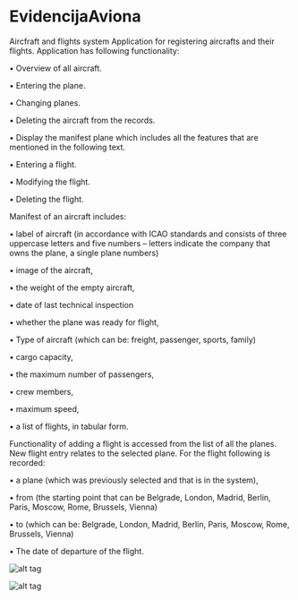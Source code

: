 EvidencijaAviona
================

Aircfraft and flights system
Application for registering aircrafts and their flights.
Application has following functionality:

• Overview of all aircraft.

• Entering the plane.

• Changing planes.

• Deleting the aircraft from the records.

• Display the manifest plane which includes all the features that are mentioned in the following text.

• Entering a flight.

• Modifying the flight.

• Deleting the flight.

Manifest of an  aircraft includes:

• label of aircraft (in accordance with ICAO standards and consists of three uppercase letters and five numbers – letters indicate the company that owns the plane, a single plane numbers)

• image of the aircraft,

• the weight of the empty aircraft,

• date of last technical inspection

• whether the plane was ready for flight,

• Type of aircraft (which can be: freight, passenger, sports, family)

• cargo capacity,

• the maximum number of passengers,

• crew members,

• maximum speed,

• a list of flights, in tabular form.

Functionality of adding a flight is accessed from the list of all the planes. New flight entry relates to the selected plane. For the flight following is recorded:

• a plane (which was previously selected and that is in the system),

• from (the starting point that can be Belgrade, London, Madrid, Berlin, Paris, Moscow, Rome, Brussels, Vienna)

• to (which can be: Belgrade, London, Madrid, Berlin, Paris, Moscow, Rome, Brussels, Vienna)

• The date of departure of the flight.

![alt tag](https://raw.githubusercontent.com/jelenans/EvidencijaAviona/master/New%20Picture%20(8).bmp)


![alt tag](https://raw.githubusercontent.com/jelenans/EvidencijaAviona/6f29fc254abab34dbe2c6414bb9d66bab4715ac8/New%20Picture%20(7).bmp)
